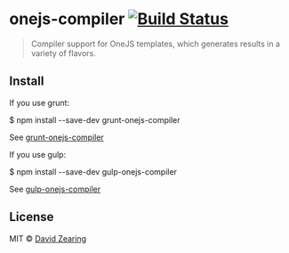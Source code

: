 # onejs-compiler [![Build Status](https://travis-ci.org/dzearing/onejs-compiler.png?branch=master)](https://travis-ci.org/dzearing/onejs-compiler)

> Compiler support for OneJS templates, which generates results in a variety of flavors.

## Install

If you use grunt:

$ npm install --save-dev grunt-onejs-compiler

See [grunt-onejs-compiler](http://github.com/dzearing/grunt-onejs-compiler)

If you use gulp:

$ npm install --save-dev gulp-onejs-compiler

See [gulp-onejs-compiler](http://github.com/dzearing/gulp-onejs-compiler)

## License

MIT © [David Zearing](http://github.com/dzearing)
